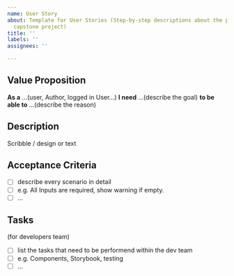 ```yaml
---
name: User Story
about: Template for User Stories (Step-by-step descriptions about the process of my
  capstone project)
title: ''
labels: ''
assignees: ''

---
```


## Value Proposition

**As a** ...(user, Author, logged in User...)
**I need** ...(describe the goal)
**to be able to** ...(describe the reason)

## Description

Scribble / design or text

## Acceptance Criteria

- [ ] describe every scenario in detail
- [ ] e.g. All Inputs are required, show warning if empty.
- [ ] ...

## Tasks

(for developers team)

- [ ] list the tasks that need to be performend within the dev team
- [ ] e.g. Components, Storybook, testing
- [ ] ...
